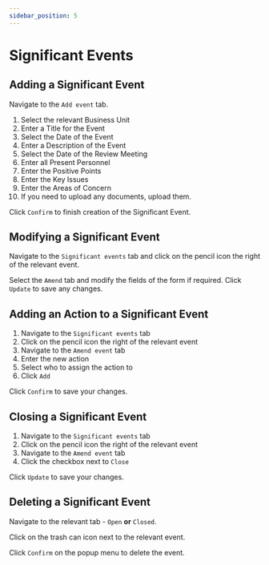 ```yaml
---
sidebar_position: 5
---
```

# Significant Events

## Adding a Significant Event

Navigate to the `Add event` tab.

1. Select the relevant Business Unit
2. Enter a Title for the Event
3. Select the Date of the Event
4. Enter a Description of the Event
5. Select the Date of the Review Meeting
6. Enter all Present Personnel
7. Enter the Positive Points
8. Enter the Key Issues
9. Enter the Areas of Concern
10. If you need to upload any documents, upload them.

Click `Confirm` to finish creation of the Significant Event.

## Modifying a Significant Event

Navigate to the `Significant events` tab and click on the pencil icon the right of the relevant event.

Select the `Amend` tab and modify the fields of the form if required. Click `Update` to save any changes.

## Adding an Action to a Significant Event

1. Navigate to the `Significant events` tab
2. Click on the pencil icon the right of the relevant event
3. Navigate to the `Amend event` tab
4. Enter the new action
5. Select who to assign the action to
6. Click `Add`

Click `Confirm` to save your changes.

## Closing a Significant Event

1. Navigate to the `Significant events` tab
2. Click on the pencil icon the right of the relevant event
3. Navigate to the `Amend event` tab
4. Click the checkbox next to `Close`

Click `Update` to save your changes.

## Deleting a Significant Event

Navigate to the relevant tab - `Open` **or** `Closed`.

Click on the trash can icon next to the relevant event.

Click `Confirm` on the popup menu to delete the event.